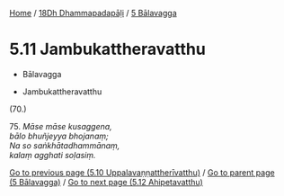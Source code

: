 
[Home](/) / [18Dh Dhammapadapāḷi](...md) / [5 Bālavagga](../18Dh/5.md)

# 5.11 Jambukattheravatthu

* Bālavagga

* Jambukattheravatthu

(70.)

75\. _Māse māse kusaggena,_  
_bālo bhuñjeyya bhojanaṃ;_  
_Na so saṅkhātadhammānaṃ,_  
_kalaṃ agghati soḷasiṃ._  


[Go to previous page (5.10 Uppalavaṇṇattherīvatthu)](5.10.md) / [Go to parent page (5 Bālavagga)](../18Dh/5.md) / [Go to next page (5.12 Ahipetavatthu)](5.12.md)


